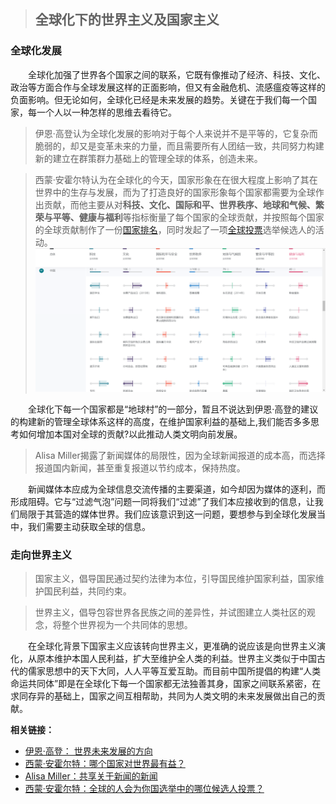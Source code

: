 > ## 全球化下的世界主义及国家主义

### 全球化发展

&emsp;&emsp;全球化加强了世界各个国家之间的联系，它既有像推动了经济、科技、文化、政治等方面合作与全球发展这样的正面影响，但又有金融危机、流感瘟疫等这样的负面影响。但无论如何，全球化已经是未来发展的趋势。关键在于我们每一个国家，每一个人以一种怎样的思维去看待它。

>伊恩·高登认为全球化发展的影响对于每个人来说并不是平等的，它复杂而脆弱的，却又是变革未来的力量，而且需要所有人团结一致，共同努力构建新的建立在群策群力基础上的管理全球的体系，创造未来。

> 西蒙·安霍尔特认为在全球化的今天，国家形象在在很大程度上影响了其在世界中的生存与发展，而为了打造良好的国家形象每个国家都需要为全球作出贡献，而他主要从对**科技、文化、国际和平、世界秩序、地球和气候、繁荣与平等、健康与福利**等指标衡量了每个国家的全球贡献，并按照每个国家的全球贡献制作了一份[国家排名](https://www.goodcountry.org/index/results)，同时发起了一项[全球投票](https://www.goodcountry.org/global-vote)选举候选人的活动。
![goodcountry-CN](/img/goodcountry-CN.png)

&emsp;&emsp;全球化下每一个国家都是“地球村”的一部分，暂且不说达到伊恩·高登的建议的构建新的管理全球体系这样的高度，在维护国家利益的基础上,我们能否多多思考如何增加本国对全球的贡献?以此推动人类文明向前发展。

> Alisa Miller揭露了新闻媒体的局限性，因为全球新闻报道的成本高，而选择报道国内新闻，甚至重复报道以节约成本，保持热度。

&emsp;&emsp;新闻媒体本应成为全球信息交流传播的主要渠道，如今却因为媒体的逐利，而形成阻碍。它与“过滤气泡”问题一同将我们“过滤”了我们本应接收到的信息，让我们局限于其营造的媒体世界。我们应该意识到这一问题，要想参与到全球化发展当中，我们需要主动获取全球的信息。

### 走向世界主义

> 国家主义，倡导国民通过契约法律为本位，引导国民维护国家利益，国家维护国民利益，共同约束。

> 世界主义，倡导包容世界各民族之间的差异性，并试图建立人类社区的观念，将整个世界视为一个共同体的思想。

&emsp;&emsp;在全球化背景下国家主义应该转向世界主义，更准确的说应该是向世界主义演化，从原本维护本国人民利益，扩大至维护全人类的利益。世界主义类似于中国古代的儒家思想中的天下大同，人人平等互爱互助。而目前中国所提倡的构建“人类命运共同体”即是在全球化下每一个国家都无法独善其身，国家之间联系紧密，在求同存异的基础上，国家之间互相帮助，共同为人类文明的未来发展做出自己的贡献。


**相关链接：**

- [伊恩·高登： 世界未来发展的方向](https://www.ted.com/talks/ian_goldin_navigating_our_global_future?&language=zh-cn)
- [西蒙·安霍尔特：哪个国家对世界最有益？](https://www.ted.com/talks/simon_anholt_which_country_does_the_most_good_for_the_world/transcript)
- [Alisa Miller：共享关于新闻的新闻](https://www.ted.com/talks/alisa_miller_shares_the_news_about_the_news?&language=zh-cn)
- [西蒙·安霍尔特：全球的人会为你国选举中的哪位候选人投票？](https://www.ted.com/talks/simon_anholt_how_would_the_rest_of_the_world_vote_in_your_country_s_election?&language=zh-cn)
